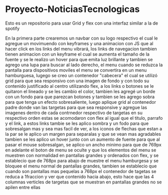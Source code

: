 # Proyecto-NoticiasTecnologicas
Esto es un repositorio para usar Grid y flex con una interfaz similar a la de spotify

En la primera parte crearemos un navbar con su logo respectivo el cual le agregue un movimuendo con keyframes y una animacion con JS que al hacer click en los links del menu vibrará, los links de navegacion tambien tienen animacion con un keyframe el cual se aumenta el tamaño de la fuente y se le realizo un hover para que emita luz brillante y tambien se agrego una lupa para buscar al lado derecho, el menu cuando se reduzca la pantalla para dispositivos moviles el menu se convertira en un menu hamburguesa, lugego se creo un contenedor "cabecera" el cual se utilizó grid para que sea responsivo con una imagen de fondo y con todo su contenido justificado al centro utilizando flex, a los links o botones se le quitaron el lineado y se les cambio el color, tambien les agregé un borde con un fondo para que parezcan botones y tambien se les agrego sobra para que tenga un efecto sobresaliente, luego aplique grid al contenedor padre donde van las targetas para que sea responsive y agregue las imagenes dentro de cada contrnedor respectivo de targetas en su respectivo orden estas se acomodaron con flex al igual que el titulo, parrafo y el link, a estos links tambie se les aplico sombra y un fodo para que sobresalgan mas y sea mas facil de ver, a los iconos de flechas que estan a la par se le aplico un margen para separalas y que se vean mas agradables tambien se les aplico un hover junto con un aumento de fuente para que al pasar el mouse sobresalgan, se aplico un ancho minimo para que de 769px  en adelante el boton de menu se oculte y que los elementos del menu se muestren con normalidad en pantallas grandes y ordenados con flex, y se establecio que de 768px para abajo de muestre el menu hamburgesa y se bloquee el menu normal de pantallas grandes, tambien se establecio que cuando son pantallas mas pequelas a 768px el contenedor de tagetas se reduca a 1fraccion y ver que contenido hacia abajo, esto hace que las 4 columnas verticles de targetas que se muestran en pantallas grandes no se apilen entre ellas 





